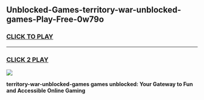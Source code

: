 
## Unblocked-Games-territory-war-unblocked-games-Play-Free-0w79o
<h3>
<a href="https://premium76.site?title=territory-war-unblocked-games&ref=18A1">CLICK TO PLAY</a></h3>
<hr>

<h3>
<a href="https://premium76.site?title=territory-war-unblocked-games&ref=18A1">CLICK 2 PLAY</a>
  
</h3>

<a href="https://premium76.site?title=territory-war-unblocked-games&ref=18A1"><img src="https://clearcache.store/games.png"></a>


**territory-war-unblocked-games games unblocked: Your Gateway to Fun and Accessible Online Gaming**
